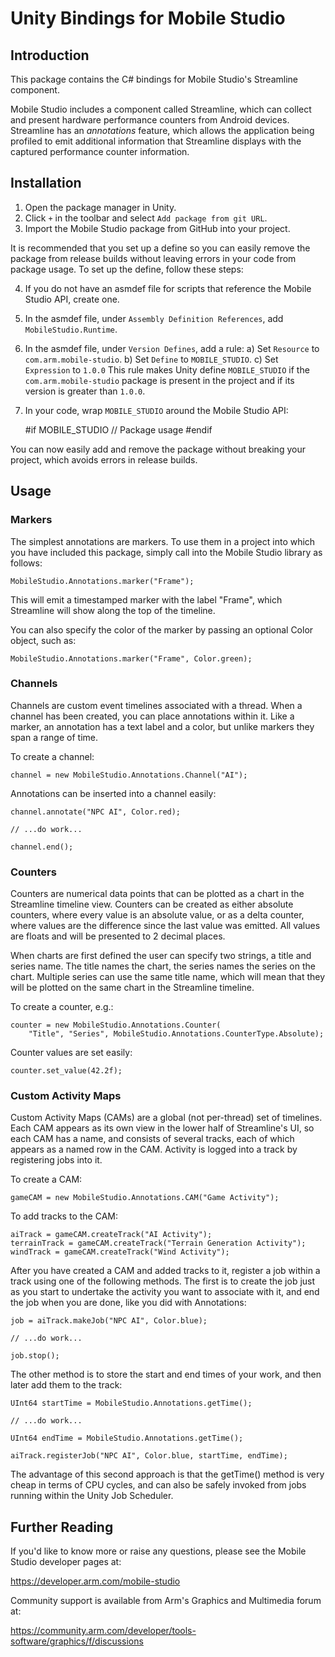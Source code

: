 Unity Bindings for Mobile Studio
================================

Introduction
------------

This package contains the C# bindings for Mobile Studio's Streamline component.

Mobile Studio includes a component called Streamline, which can collect and
present hardware performance counters from Android devices. Streamline has an
*annotations* feature, which allows the application being profiled to emit
additional information that Streamline displays with the captured performance
counter information.

Installation
------------

1) Open the package manager in Unity.
2) Click `+` in the toolbar and select `Add package from git URL`.
3) Import the Mobile Studio package from GitHub into your project.

It is recommended that you set up a define so you can easily remove the
package from release builds without leaving errors in your code from package
usage. To set up the define, follow these steps:

4) If you do not have an asmdef file for scripts that reference the Mobile
   Studio API, create one.
5) In the asmdef file, under `Assembly Definition References`,
   add `MobileStudio.Runtime`.
6) In the asmdef file, under `Version Defines`, add a rule:
      a) Set `Resource` to `com.arm.mobile-studio`.
      b) Set `Define` to `MOBILE_STUDIO`.
      c) Set `Expression` to `1.0.0`
   This rule makes Unity define `MOBILE_STUDIO` if the `com.arm.mobile-studio`
   package is present in the project and if its version is greater than `1.0.0`.
7) In your code, wrap `MOBILE_STUDIO` around the Mobile Studio API:

   #if MOBILE_STUDIO
      // Package usage
   #endif

You can now easily add and remove the package without breaking your project,
which avoids errors in release builds.

Usage
-----

### Markers

The simplest annotations are markers. To use them in a project into which you
have included this package, simply call into the Mobile Studio library as
follows:

    MobileStudio.Annotations.marker("Frame");

This will emit a timestamped marker with the label "Frame", which Streamline
will show along the top of the timeline.

You can also specify the color of the marker by passing an optional Color
object, such as:

    MobileStudio.Annotations.marker("Frame", Color.green);

### Channels

Channels are custom event timelines associated with a thread. When a channel
has been created, you can place annotations within it. Like a marker, an
annotation has a text label and a color, but unlike markers they span a range
of time.

To create a channel:

    channel = new MobileStudio.Annotations.Channel("AI");

Annotations can be inserted into a channel easily:

    channel.annotate("NPC AI", Color.red);

    // ...do work...

    channel.end();

### Counters

Counters are numerical data points that can be plotted as a chart in the
Streamline timeline view. Counters can be created as either absolute counters,
where every value is an absolute value, or as a delta counter, where values
are the difference since the last value was emitted. All values are floats
and will be presented to 2 decimal places.

When charts are first defined the user can specify two strings, a title and
series name. The title names the chart, the series names the series on the
chart. Multiple series can use the same title name, which will mean that they
will be plotted on the same chart in the Streamline timeline.

To create a counter, e.g.:

    counter = new MobileStudio.Annotations.Counter(
        "Title", "Series", MobileStudio.Annotations.CounterType.Absolute);

Counter values are set easily:

    counter.set_value(42.2f);

### Custom Activity Maps

Custom Activity Maps (CAMs) are a global (not per-thread) set of timelines.
Each CAM appears as its own view in the lower half of Streamline's UI, so each
CAM has a name, and consists of several tracks, each of which appears as a
named row in the CAM. Activity is logged into a track by registering jobs into
it.

To create a CAM:

    gameCAM = new MobileStudio.Annotations.CAM("Game Activity");

To add tracks to the CAM:

    aiTrack = gameCAM.createTrack("AI Activity");
    terrainTrack = gameCAM.createTrack("Terrain Generation Activity");
    windTrack = gameCAM.createTrack("Wind Activity");

After you have created a CAM and added tracks to it, register a job within a
track using one of the following methods. The first is to create the job just
as you start to undertake the activity you want to associate with it, and end
the job when you are done, like you did with Annotations:

    job = aiTrack.makeJob("NPC AI", Color.blue);

    // ...do work...

    job.stop();

The other method is to store the start and end times of your work, and then
later add them to the track:

    UInt64 startTime = MobileStudio.Annotations.getTime();

    // ...do work...

    UInt64 endTime = MobileStudio.Annotations.getTime();

    aiTrack.registerJob("NPC AI", Color.blue, startTime, endTime);

The advantage of this second approach is that the getTime() method is very
cheap in terms of CPU cycles, and can also be safely invoked from jobs running
within the Unity Job Scheduler.

Further Reading
---------------

If you'd like to know more or raise any questions, please see the Mobile Studio
developer pages at:

https://developer.arm.com/mobile-studio

Community support is available from Arm's Graphics and Multimedia forum at:

https://community.arm.com/developer/tools-software/graphics/f/discussions
